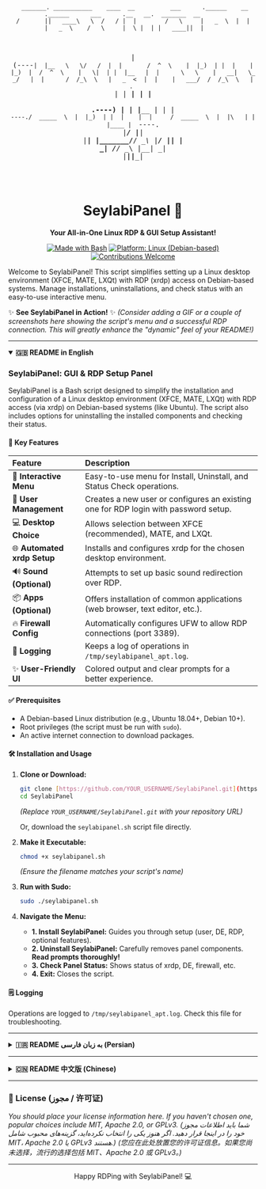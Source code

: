 <div align="center">
  <pre>

     _______. ___________    ____  __          ___      .______    __     .______      ___      .__   __.  _______  __      
    /       ||   ____\   \  /   / |  |        /   \     |   _  \  |  |    |   _  \    /   \     |  \ |  | |   ____||  |     
   |   (----`|  |__   \   \/   /  |  |       /  ^  \    |  |_)  | |  |    |  |_)  |  /  ^  \    |   \|  | |  |__   |  |     
    \   \    |   __|   \_    _/   |  |      /  /_\  \   |   _  <  |  |    |   ___/  /  /_\  \   |  . `  | |   __|  |  |     
.----)   |   |  |____    |  |     |  `----./  _____  \  |  |_)  | |  |    |  |     /  _____  \  |  |\   | |  |____ |  `----.
|_______/    |_______|   |__|     |_______/__/     \__\ |______/  |__|    | _|    /__/     \__\ |__| \__| |_______||_______|
                                                                                                                            

  </pre>
  <h1>SeylabiPanel 🚀</h1>
  <p><strong>Your All-in-One Linux RDP & GUI Setup Assistant!</strong></p>
  <p>
    <a href="https://www.gnu.org/software/bash/" target="_blank"><img src="https://img.shields.io/badge/Made%20with-Bash-blue?style=for-the-badge&logo=gnu-bash" alt="Made with Bash"></a>
    <a href="#" target="_blank"><img src="https://img.shields.io/badge/Platform-Linux-green?style=for-the-badge&logo=linux" alt="Platform: Linux (Debian-based)"></a>
    <a href="https://github.com/YOUR_USERNAME/SeylabiPanel/issues" target="_blank"><img src="https://img.shields.io/badge/Contributions-welcome-brightgreen.svg?style=for-the-badge" alt="Contributions Welcome"></a>
    </p>
</div>

Welcome to SeylabiPanel! This script simplifies setting up a Linux desktop environment (XFCE, MATE, LXQt) with RDP (xrdp) access on Debian-based systems. Manage installations, uninstallations, and check status with an easy-to-use interactive menu.

✨ **See SeylabiPanel in Action!** ✨
*(Consider adding a GIF or a couple of screenshots here showing the script's menu and a successful RDP connection. This will greatly enhance the "dynamic" feel of your README!)*

---

<details open>
<summary><strong>🇬🇧 README in English</strong></summary>

### SeylabiPanel: GUI & RDP Setup Panel

SeylabiPanel is a Bash script designed to simplify the installation and configuration of a Linux desktop environment (XFCE, MATE, LXQt) with RDP access (via xrdp) on Debian-based systems (like Ubuntu). The script also includes options for uninstalling the installed components and checking their status.

#### 🌟 Key Features

| Feature                     | Description                                                                                                |
| :-------------------------- | :--------------------------------------------------------------------------------------------------------- |
| 🚀 **Interactive Menu** | Easy-to-use menu for Install, Uninstall, and Status Check operations.                                      |
| 👤 **User Management** | Creates a new user or configures an existing one for RDP login with password setup.                        |
| 💻 **Desktop Choice** | Allows selection between XFCE (recommended), MATE, and LXQt.                                               |
| 🌐 **Automated xrdp Setup** | Installs and configures xrdp for the chosen desktop environment.                                             |
| 🔊 **Sound (Optional)** | Attempts to set up basic sound redirection over RDP.                                                       |
| 📦 **Apps (Optional)** | Offers installation of common applications (web browser, text editor, etc.).                               |
| 🔥 **Firewall Config** | Automatically configures UFW to allow RDP connections (port 3389).                                         |
| 📝 **Logging** | Keeps a log of operations in `/tmp/seylabipanel_apt.log`.                                                  |
| ✨ **User-Friendly UI** | Colored output and clear prompts for a better experience.                                                  |

#### ✅ Prerequisites

* A Debian-based Linux distribution (e.g., Ubuntu 18.04+, Debian 10+).
* Root privileges (the script must be run with `sudo`).
* An active internet connection to download packages.

#### 🛠️ Installation and Usage

1.  **Clone or Download:**
    ```bash
    git clone [https://github.com/YOUR_USERNAME/SeylabiPanel.git](https://github.com/YOUR_USERNAME/SeylabiPanel.git)
    cd SeylabiPanel
    ```
    *(Replace `YOUR_USERNAME/SeylabiPanel.git` with your repository URL)*

    Or, download the `seylabipanel.sh` script file directly.

2.  **Make it Executable:**
    ```bash
    chmod +x seylabipanel.sh
    ```
    *(Ensure the filename matches your script's name)*

3.  **Run with Sudo:**
    ```bash
    sudo ./seylabipanel.sh
    ```

4.  **Navigate the Menu:**
    * **1. Install SeylabiPanel:** Guides you through setup (user, DE, RDP, optional features).
    * **2. Uninstall SeylabiPanel:** Carefully removes panel components. **Read prompts thoroughly!**
    * **3. Check Panel Status:** Shows status of xrdp, DE, firewall, etc.
    * **4. Exit:** Closes the script.

#### 🗒️ Logging
Operations are logged to `/tmp/seylabipanel_apt.log`. Check this file for troubleshooting.

</details>

---

<details>
<summary><strong>🇮🇷 README به زبان فارسی (Persian)</strong></summary>

### SeylabiPanel (فارسی) - پنل نصب محیط گرافیکی و RDP

SeylabiPanel یک اسکریپت Bash است که برای ساده‌سازی فرآیند نصب و پیکربندی محیط دسکتاپ لینوکس (XFCE، MATE، LXQt) به همراه دسترسی RDP (از طریق xrdp) بر روی سیستم‌های مبتنی بر دبیان (مانند اوبونتو) طراحی شده است. این اسکریپت همچنین شامل گزینه‌هایی برای حذف اجزای نصب‌شده و بررسی وضعیت آن‌ها می‌باشد.

#### 🌟 ویژگی‌های کلیدی

| ویژگی                     | توضیحات                                                                                                  |
| :-------------------------- | :------------------------------------------------------------------------------------------------------- |
| 🚀 **منوی تعاملی** | منوی کاربرپسند برای عملیات نصب، حذف و بررسی وضعیت.                                                        |
| 👤 **مدیریت کاربر** | ایجاد کاربر جدید یا پیکربندی کاربر موجود برای ورود با RDP و تنظیم رمز عبور.                              |
| 💻 **انتخاب محیط دسکتاپ** | امکان انتخاب بین XFCE (توصیه شده)، MATE و LXQt.                                                           |
| 🌐 **نصب خودکار xrdp** | نصب و پیکربندی xrdp برای محیط دسکتاپ انتخاب شده.                                                           |
| 🔊 **انتقال صدا (اختیاری)** | تلاش برای راه‌اندازی اولیه انتقال صدا از طریق RDP.                                                         |
| 📦 **برنامه‌های رایج (اختیاری)** | ارائه گزینه نصب برنامه‌های رایج (مرورگر وب، ویرایشگر متن و غیره).                                     |
| 🔥 **پیکربندی فایروال** | پیکربندی خودکار فایروال UFW برای اجازه دادن به اتصالات RDP (پورت 3389).                                   |
| 📝 **لاگ‌برداری** | ثبت گزارش عملیات در فایل `/tmp/seylabipanel_apt.log`.                                                      |
| ✨ **رابط کاربرپسند** | خروجی رنگی و راهنمایی‌های واضح برای تجربه کاربری بهتر.                                                      |

#### ✅ پیش‌نیازها

* یک توزیع لینوکس مبتنی بر دبیان (مثلاً اوبونتو 18.04 به بالا، دبیان 10 به بالا).
* دسترسی ریشه (root) (اسکریپت باید با `sudo` اجرا شود).
* اتصال اینترنت فعال برای دانلود بسته‌ها.

#### 🛠️ نصب و استفاده

1.  **کلون کردن یا دانلود:**
    ```bash
    git clone [https://github.com/YOUR_USERNAME/SeylabiPanel.git](https://github.com/YOUR_USERNAME/SeylabiPanel.git)
    cd SeylabiPanel
    ```
    *(آدرس `YOUR_USERNAME/SeylabiPanel.git` را با آدرس مخزن خود جایگزین کنید)*

    یا فایل اسکریپت `seylabipanel.sh` را مستقیماً دانلود کنید.

2.  **قابل اجرا کردن:**
    ```bash
    chmod +x seylabipanel.sh
    ```
    *(اطمینان حاصل کنید نام فایل صحیح است)*

3.  **اجرا با Sudo:**
    ```bash
    sudo ./seylabipanel.sh
    ```

4.  **استفاده از منو:**
    * **۱. نصب SeylabiPanel:** شما را در فرآیند راه‌اندازی (کاربر، محیط دسکتاپ، RDP، ویژگی‌های اختیاری) راهنمایی می‌کند.
    * **۲. حذف SeylabiPanel:** اجزای پنل را با احتیاط حذف می‌کند. **پیام‌ها را با دقت بخوانید!**
    * **۳. بررسی وضعیت پنل:** وضعیت xrdp، محیط دسکتاپ، فایروال و غیره را نشان می‌دهد.
    * **۴. خروج:** اسکریپت را می‌بندد.

#### 🗒️ لاگ‌برداری
عملیات در فایل `/tmp/seylabipanel_apt.log` ثبت می‌شوند. برای عیب‌یابی به این فایل مراجعه کنید.

</details>

---

<details>
<summary><strong>🇨🇳 README 中文版 (Chinese)</strong></summary>

### SeylabiPanel (简体中文) - GUI 与 RDP 安装面板

SeylabiPanel 是一个 Bash 脚本，旨在简化在基于 Debian 的系统（如 Ubuntu）上安装和配置 Linux 桌面环境（XFCE、MATE、LXQt）及 RDP 访问（通过 xrdp）的过程。该脚本还包括卸载已安装组件和检查其状态的选项。

#### 🌟 主要功能

| 功能              | 描述                                                                         |
| :---------------- | :--------------------------------------------------------------------------- |
| 🚀 **交互式菜单** | 易于使用的菜单，用于执行安装、卸载和状态检查操作。                                           |
| 👤 **用户管理** | 为 RDP 登录创建新用户或配置现有用户，并设置密码。                                            |
| 💻 **桌面选择** | 允许在 XFCE（推荐）、MATE 和 LXQt 之间进行选择。                                           |
| 🌐 **xrdp 自动设置** | 为所选桌面环境安装和配置 xrdp。                                                              |
| 🔊 **声音（可选）** | 尝试设置通过 RDP 的基本声音重定向。                                                          |
| 📦 **应用（可选）** | 提供安装常用应用程序（如 Web 浏览器、文本编辑器等）的选项。                                    |
| 🔥 **防火墙配置** | 自动配置 UFW 以允许 RDP 连接（端口 3389）。                                                |
| 📝 **日志记录** | 在 `/tmp/seylabipanel_apt.log` 文件中记录操作日志。                                        |
| ✨ **用户友好界面** | 彩色输出和清晰提示，提供更好的用户体验。                                                       |

#### ✅ 系统要求

* 基于 Debian 的 Linux 发行版（例如 Ubuntu 18.04+、Debian 10+）。
* Root 权限（脚本必须使用 `sudo` 运行）。
* 有效的互联网连接以下载软件包。

#### 🛠️ 安装和使用

1.  **克隆或下载：**
    ```bash
    git clone [https://github.com/YOUR_USERNAME/SeylabiPanel.git](https://github.com/YOUR_USERNAME/SeylabiPanel.git)
    cd SeylabiPanel
    ```
    *(请将 `YOUR_USERNAME/SeylabiPanel.git` 替换为您的仓库 URL)*

    或者，直接下载 `seylabipanel.sh` 脚本文件。

2.  **赋予执行权限：**
    ```bash
    chmod +x seylabipanel.sh
    ```
    *(确保文件名正确)*

3.  **使用 Sudo 运行：**
    ```bash
    sudo ./seylabipanel.sh
    ```

4.  **使用菜单导航：**
    * **1. 安装 SeylabiPanel：** 指导您完成设置过程（用户、桌面环境、RDP、可选功能）。
    * **2. 卸载 SeylabiPanel：** 谨慎地移除面板组件。**请仔细阅读提示！**
    * **3. 检查面板状态：** 显示 xrdp、桌面环境、防火墙等的状态。
    * **4. 退出：** 关闭脚本。

#### 🗒️ 日志记录
操作记录在 `/tmp/seylabipanel_apt.log` 文件中。如需故障排除，请检查此文件。

</details>

---

### 📜 License (مجوز / 许可证)

*You should place your license information here. If you haven't chosen one, popular choices include MIT, Apache 2.0, or GPLv3.*
*(شما باید اطلاعات مجوز خود را در اینجا قرار دهید. اگر هنوز یکی را انتخاب نکرده‌اید، گزینه‌های محبوب شامل MIT، Apache 2.0 یا GPLv3 هستند.)*
*(您应在此处放置您的许可证信息。如果您尚未选择，流行的选择包括 MIT、Apache 2.0 或 GPLv3。)*

---
<div align="center">
  <p>Happy RDPing with SeylabiPanel! 💻</p>
</div>

